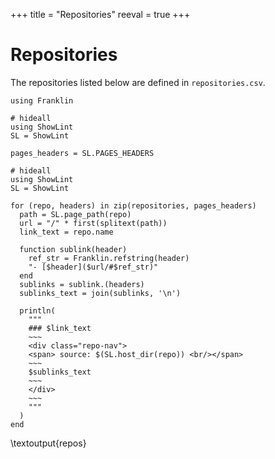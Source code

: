+++
title = "Repositories"
reeval = true
+++

# Repositories

The repositories listed below are defined in `repositories.csv`.

```julia:create_repo_pages
using Franklin

# hideall
using ShowLint
SL = ShowLint

pages_headers = SL.PAGES_HEADERS 
```

```julia:repos
# hideall
using ShowLint
SL = ShowLint

for (repo, headers) in zip(repositories, pages_headers)
  path = SL.page_path(repo)
  url = "/" * first(splitext(path))
  link_text = repo.name

  function sublink(header)
    ref_str = Franklin.refstring(header)
    "- [$header]($url/#$ref_str)" 
  end
  sublinks = sublink.(headers)
  sublinks_text = join(sublinks, '\n')

  println(
    """
    ### $link_text
    ~~~
    <div class="repo-nav">
    <span> source: $(SL.host_dir(repo)) <br/></span>
    ~~~
    $sublinks_text
    ~~~
    </div>
    ~~~
    """
  )
end
```
\textoutput{repos}
